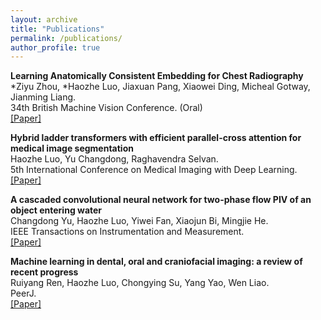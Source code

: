 ```yaml
---
layout: archive
title: "Publications"
permalink: /publications/
author_profile: true
---
```


<!-- {% include base_path %} -->
<b> Learning Anatomically Consistent Embedding for Chest Radiography </b> <br> *Ziyu Zhou, *Haozhe Luo, Jiaxuan Pang, Xiaowei Ding, Micheal Gotway, Jianming Liang. <br> 34th British Machine Vision Conference. (Oral) <br> <a href="https://papers.bmvc2023.org/0617.pdf"  target="opentype">[Paper]</a> 

<b> Hybrid ladder transformers with efficient parallel-cross attention for medical image segmentation </b> <br> Haozhe Luo, Yu Changdong, Raghavendra Selvan. <br> 5th International Conference on Medical Imaging with Deep Learning. <br> <a href="https://proceedings.mlr.press/v172/luo22a.html"  target="opentype">[Paper]</a>

<b> A cascaded convolutional neural network for two-phase flow PIV of an object entering water </b> <br> Changdong Yu, Haozhe Luo, Yiwei Fan, Xiaojun Bi, Mingjie He. <br> IEEE Transactions on Instrumentation and Measurement. <br> <a href="https://ieeexplore.ieee.org/abstract/document/9617592"  target="opentype">[Paper]</a>


<b> Machine learning in dental, oral and craniofacial imaging: a review of recent progress </b> <br> Ruiyang Ren, Haozhe Luo, Chongying Su, Yang Yao, Wen Liao. <br> PeerJ. <br> <a href="https://peerj.com/articles/11451/"  target="opentype">[Paper]</a>
 
 
 

